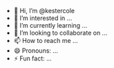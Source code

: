 - 👋 Hi, I’m @kestercole
- 👀 I’m interested in ...
- 🌱 I’m currently learning ...
- 💞️ I’m looking to collaborate on ...
- 📫 How to reach me ...
- 😄 Pronouns: ...
- ⚡ Fun fact: ...

<!---
kestercole/kestercole is a ✨ special ✨ repository because its `README.md` (this file) appears on your GitHub profile.
You can click the Preview link to take a look at your changes.
--->
